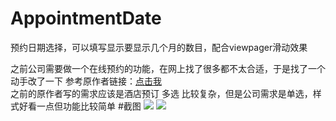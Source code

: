 # AppointmentDate
预约日期选择，可以填写显示要显示几个月的数目，配合viewpager滑动效果


之前公司需要做一个在线预约的功能，在网上找了很多都不太合适，于是找了一个动手改了一下
参考原作者链接：[点击我](http://fir.im/fr4e)<br>
之前的原作者写的需求应该是酒店预订 多选 比较复杂，但是公司需求是单选，样式好看一点但功能比较简单
#截图
![](screenshots/demo1.png)
![](screenshots/webj2.png)
